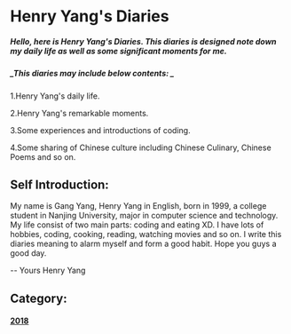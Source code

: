# **Henry Yang's Diaries**

##### _Hello, here is Henry Yang's Diaries. This diaries is designed note down my daily life as well as some significant moments for me._

##### _This diaries may include below contents: _

1.Henry Yang's daily life.

2.Henry Yang's remarkable moments.

3.Some experiences and introductions of coding.

4.Some sharing of Chinese culture including Chinese Culinary, Chinese Poems and so on.

## **Self Introduction:**

My name is Gang Yang, Henry Yang in English, born in 1999, a college student in Nanjing University, major in computer science and technology. My life consist of two main parts: coding and eating XD. I have lots of hobbies, coding, cooking, reading,  watching movies and so on. I write this diaries meaning to alarm myself and form a good habit. Hope you guys a good day.

-- Yours Henry Yang

## Category:

#### [2018](/chapter1.md)



